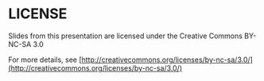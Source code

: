 # LICENSE 

Slides from this presentation are licensed under the Creative Commons BY-NC-SA 3.0

For more details, see [http://creativecommons.org/licenses/by-nc-sa/3.0/](http://creativecommons.org/licenses/by-nc-sa/3.0/)
